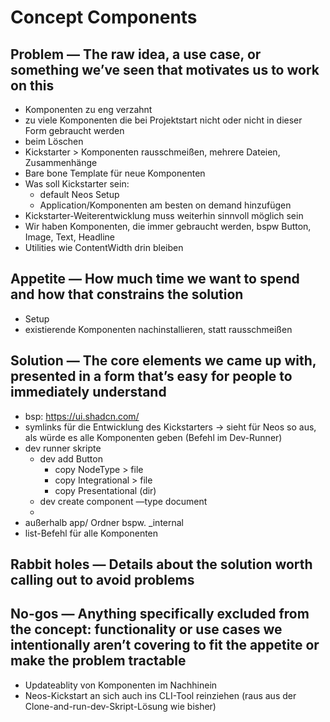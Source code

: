 # Concept Components

## Problem — The raw idea, a use case, or something we’ve seen that motivates us to work on this

* Komponenten zu eng verzahnt
* zu viele Komponenten die bei Projektstart nicht oder nicht in dieser Form gebraucht werden
* beim Löschen 
* Kickstarter > Komponenten rausschmeißen, mehrere Dateien, Zusammenhänge
* Bare bone Template für neue Komponenten
* Was soll Kickstarter sein:
    * default Neos Setup
    * Application/Komponenten am besten on demand hinzufügen
* Kickstarter-Weiterentwicklung muss weiterhin sinnvoll möglich sein
* Wir haben Komponenten, die immer gebraucht werden, bspw Button, Image, Text, Headline
* Utilities wie ContentWidth drin bleiben

## Appetite — How much time we want to spend and how that constrains the solution

* Setup
* existierende Komponenten nachinstallieren, statt rausschmeißen

## Solution — The core elements we came up with, presented in a form that’s easy for people to immediately understand



* bsp: https://ui.shadcn.com/
* symlinks für die Entwicklung des Kickstarters → sieht für Neos so aus, als würde es alle Komponenten geben (Befehl im Dev-Runner)
* dev runner skripte
    * dev add Button
        * copy NodeType > file
        * copy Integrational > file
        * copy Presentational (dir)
    * dev create component —type document
    * 
* außerhalb app/ Ordner bspw. _internal
* list-Befehl für alle Komponenten

## Rabbit holes — Details about the solution worth calling out to avoid problems



## No-gos — Anything specifically excluded from the concept: functionality or use cases we intentionally aren’t covering to fit the appetite or make the problem tractable



* Updateablity von Komponenten im Nachhinein
* Neos-Kickstart an sich auch ins CLI-Tool reinziehen (raus aus der Clone-and-run-dev-Skript-Lösung wie bisher)

